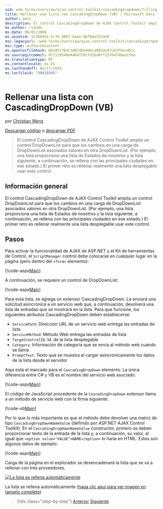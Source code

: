 ```yaml
---
uid: web-forms/overview/ajax-control-toolkit/cascadingdropdown/filling-a-list-using-cascadingdropdown-vb
title: Rellenar una lista con CascadingDropDown (VB) | Microsoft Docs
author: wenz
description: El control CascadingDropDown de AJAX Control Toolkit amplía un control DropDownList para que los cambios en una carga de DropDownList asociados valores en anoth...
ms.author: riande
ms.date: 06/02/2008
ms.assetid: 5236695e-5c70-4887-baee-0bfb0afb3448
msc.legacyurl: /web-forms/overview/ajax-control-toolkit/cascadingdropdown/filling-a-list-using-cascadingdropdown-vb
msc.type: authoredcontent
ms.openlocfilehash: 663dfc76dc3d07dbe9ddca002dc07cb3f9acdb1c
ms.sourcegitcommit: 0f1119340e4464720cfd16d0ff15764746ea1fea
ms.translationtype: MT
ms.contentlocale: es-ES
ms.lasthandoff: 04/17/2019
ms.locfileid: "59419345"
---
```

# <a name="filling-a-list-using-cascadingdropdown-vb"></a>Rellenar una lista con CascadingDropDown (VB)

por [Christian Wenz](https://github.com/wenz)

[Descargar código](http://download.microsoft.com/download/9/0/7/907760b1-2c60-4f81-aeb6-ca416a573b0d/cascadingdropdown0.vb.zip) o [descargar PDF](http://download.microsoft.com/download/2/d/c/2dc10e34-6983-41d4-9c08-f78f5387d32b/cascadingdropdown0VB.pdf)

> El control CascadingDropDown de AJAX Control Toolkit amplía un control DropDownList para que los cambios en una carga de DropDownList asociados valores en otra DropDownList. (Por ejemplo, una lista proporciona una lista de Estados de nosotros y la lista siguiente, a continuación, se rellena con las principales ciudades en ese estado.) El primer reto es rellenar realmente una lista desplegable usar este control.


## <a name="overview"></a>Información general

El control CascadingDropDown de AJAX Control Toolkit amplía un control DropDownList para que los cambios en una carga de DropDownList asociados valores en otra DropDownList. (Por ejemplo, una lista proporciona una lista de Estados de nosotros y la lista siguiente, a continuación, se rellena con las principales ciudades en ese estado.) El primer reto es rellenar realmente una lista desplegable usar este control.

## <a name="steps"></a>Pasos

Para activar la funcionalidad de AJAX de ASP.NET y el Kit de herramientas de Control, el `ScriptManager` control debe colocarse en cualquier lugar en la página (pero dentro del `<form>` elemento):

[!code-aspx[Main](filling-a-list-using-cascadingdropdown-vb/samples/sample1.aspx)]

A continuación, se requiere un control de DropDownList:

[!code-aspx[Main](filling-a-list-using-cascadingdropdown-vb/samples/sample2.aspx)]

Para esta lista, se agrega un extensor CascadingDropDown. Le enviará una solicitud asincrónica a un servicio web que, a continuación, devolverá una lista de entradas que se mostrará en la lista. Para que funcione, los siguientes atributos CascadingDropDown deben establecerse:

- `ServicePath`: Dirección URL de un servicio web entrega las entradas de lista
- `ServiceMethod`: Método Web entrega las entradas de lista
- `TargetControlID`: Id. de la lista desplegable
- `Category`: Información de categoría que se envía al método web cuando se llama
- `PromptText`: Texto que se muestra al cargar asincrónicamente los datos de la lista desde el servidor

Aquí está el marcado para el `CascadingDropDown` elemento. La única diferencia entre C# y VB es el nombre del servicio web asociado:

[!code-aspx[Main](filling-a-list-using-cascadingdropdown-vb/samples/sample3.aspx)]

El código de JavaScript procedente de la `CascadingDropDown` extensor llama a un método de servicio web con la firma siguiente:

[!code-vb[Main](filling-a-list-using-cascadingdropdown-vb/samples/sample4.vb)]

Por lo que lo más importante es que el método debe devolver una matriz de tipo `CascadingDropDownNameValue` (definido por ASP.NET AJAX Control Toolkit). En el `CascadingDropDownNameValue` constructor, primero se deben proporcionar texto de la entrada de la lista y, a continuación, su valor, al igual que `<option value="VALUE">NAME</option>` lo haría en HTML. Estos son algunos datos de ejemplo:

[!code-aspx[Main](filling-a-list-using-cascadingdropdown-vb/samples/sample5.aspx)]

Carga de la página en el explorador se desencadenará la lista que se va a rellenar con tres proveedores.


[![La lista se rellena automáticamente](filling-a-list-using-cascadingdropdown-vb/_static/image2.png)](filling-a-list-using-cascadingdropdown-vb/_static/image1.png)

La lista se rellena automáticamente ([haga clic aquí para ver imagen en tamaño completo](filling-a-list-using-cascadingdropdown-vb/_static/image3.png))

> [!div class="step-by-step"]
> [Anterior](using-auto-postback-with-cascadingdropdown-cs.md)
> [Siguiente](using-cascadingdropdown-with-a-database-vb.md)
